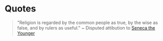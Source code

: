 # Quotes

> "Religion is regarded by the common people as true, by the wise as false, and by rulers as useful." ~ Disputed attibution to [Seneca the Younger](https://en.wikiquote.org/wiki/Seneca_the_Younger#Disputed)